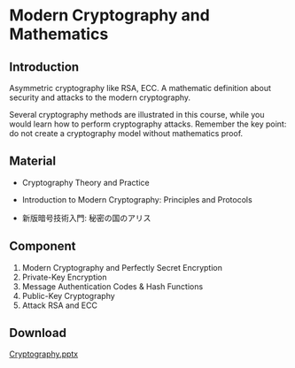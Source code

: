 # Modern Cryptography and Mathematics

## Introduction

Asymmetric cryptography like RSA, ECC. A mathematic definition about security and attacks to the modern cryptography.

Several cryptography methods are illustrated in this course, while you would learn how to perform cryptography attacks. Remember the key point: do not create a cryptography model without mathematics proof.

## Material

* Cryptography Theory and Practice
* Introduction to Modern Cryptography: Principles and Protocols

* 新版暗号技術入門: 秘密の国のアリス

## Component

1. Modern Cryptography and Perfectly Secret Encryption
2. Private-Key Encryption
3. Message Authentication Codes & Hash Functions
4. Public-Key Cryptography
5. Attack RSA and ECC

## Download

[Cryptography.pptx](../../assets/Cryptography.pptx)